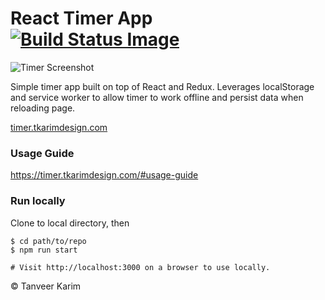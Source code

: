 # React Timer App [![Build Status Image](https://travis-ci.org/tanmancan/react-timer-app.svg?branch=master)](https://travis-ci.org/tanmancan/react-timer-app)


![Timer Screenshot](react-timer.png)

Simple timer app built on top of React and Redux. Leverages localStorage and service worker to allow timer to work offline and persist data when reloading page.

[timer.tkarimdesign.com](https://timer.tkarimdesign.com)

### Usage Guide

https://timer.tkarimdesign.com/#usage-guide

### Run locally

Clone to local directory, then

```shell
$ cd path/to/repo
$ npm run start

# Visit http://localhost:3000 on a browser to use locally.
```

&copy; Tanveer Karim

